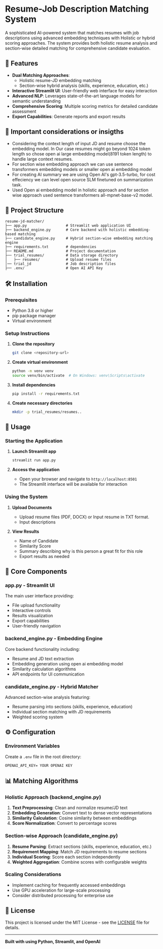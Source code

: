# Resume-Job Description Matching System

A sophisticated AI-powered system that matches resumes with job descriptions using advanced embedding techniques with Holistic or hybrid scoring approaches. The system provides both holistic resume analysis and section-wise detailed matching for comprehensive candidate evaluation.

## 🚀 Features

- **Dual Matching Approaches**: 
  - Holistic resume-JD embedding matching
  - Section-wise hybrid analysis (skills, experience, education, etc.)
- **Interactive Streamlit UI**: User-friendly web interface for easy interaction
- **Advanced NLP**: Leverages state-of-the-art language models for semantic understanding
- **Comprehensive Scoring**: Multiple scoring metrics for detailed candidate assessment
- **Export Capabilities**: Generate reports and export results

## 🚀 Important considerations or insigths
- Considering the context length of input JD and resume choose the embedding model. In Our case resumes might
  go beyond 1024 token length so chose open ai large embedding model(8191 token length) to handle large context resumes.
- For section wise embedding approach we can use sentence transformers embedding models or smaller open ai embedding model
- For creating AI summary we are using Open AI's gpt-3.5-turbo, for cost effeciency we can level open source SLM finetuned
  on summarization task.
- Used Open ai embedding model in holistic approach and for section wise approach used sentence transformers all-mpnet-base-v2 model.  

## 📁 Project Structure

```
resume-jd-matcher/
├── app.py                  # Streamlit web application UI
├── backend_engine.py       # Core backend with holistic embedding-based matching
├── candidate_engine.py     # Hybrid section-wise embedding matching engine
├── requirements.txt        # dependencies
├── README.md               # Project documentation
├── trial_resumes/          # Data storage directory
│   ├── resumes/            # Upload resume files
│── trial_jd                # Job description files
├── .env/                   # Open AI API Key 

```

## 🛠️ Installation

### Prerequisites

- Python 3.8 or higher
- pip package manager
- Virtual environment

### Setup Instructions

1. **Clone the repository**
   ```bash
   git clone <repository-url>
   
   ```

2. **Create virtual environment**
   ```bash
   python -m venv venv
   source venv/bin/activate  # On Windows: venv\Scripts\activate
   ```

3. **Install dependencies**
   ```bash
   pip install -r requirements.txt
   ```

4. **Create necessary directories**
   ```bash
   mkdir -p trial_resumes/resumes..
   ```

## 🚀 Usage

### Starting the Application

1. **Launch Streamlit app**
   ```bash
   streamlit run app.py
   ```

2. **Access the application**
   - Open your browser and navigate to `http://localhost:8501`
   - The Streamlit interface will be available for interaction

### Using the System

1. **Upload Documents**
   - Upload resume files (PDF, DOCX) or Input resume in TXT format.
   - Input descriptions


2. **View Results**
   - Name of Candidate
   - Similarity Score
   - Summary describing why is this person a great fit for this role
   - Export results as needed

## 🔧 Core Components

### app.py - Streamlit UI
The main user interface providing:
- File upload functionality
- Interactive controls
- Results visualization
- Export capabilities
- User-friendly navigation

### backend_engine.py - Embedding Engine
Core backend functionality including:
- Resume and JD text extraction
- Embedding generation using open ai embedding model
- Similarity calculation algorithms
- API endpoints for UI communication

### candidate_engine.py - Hybrid Matcher
Advanced section-wise analysis featuring:
- Resume parsing into sections (skills, experience, education)
- Individual section matching with JD requirements
- Weighted scoring system


## ⚙️ Configuration

### Environment Variables
Create a `.env` file in the root directory:
```env
OPENAI_API_KEY= YOUR OPENAI KEY
```

## 📊 Matching Algorithms

### Holistic Approach (backend_engine.py)
1. **Text Preprocessing**: Clean and normalize resume/JD text
2. **Embedding Generation**: Convert text to dense vector representations
3. **Similarity Calculation**: Cosine similarity between embeddings
4. **Score Normalization**: Convert to percentage scores

### Section-wise Approach (candidate_engine.py)
1. **Resume Parsing**: Extract sections (skills, experience, education, etc.)
2. **Requirement Mapping**: Match JD requirements to resume sections
3. **Individual Scoring**: Score each section independently
4. **Weighted Aggregation**: Combine scores with configurable weights


### Scaling Considerations
- Implement caching for frequently accessed embeddings
- Use GPU acceleration for large-scale processing
- Consider distributed processing for enterprise use

## 📝 License

This project is licensed under the MIT License - see the [LICENSE](LICENSE) file for details.

---

**Built with using Python, Streamlit, and OpenAI**